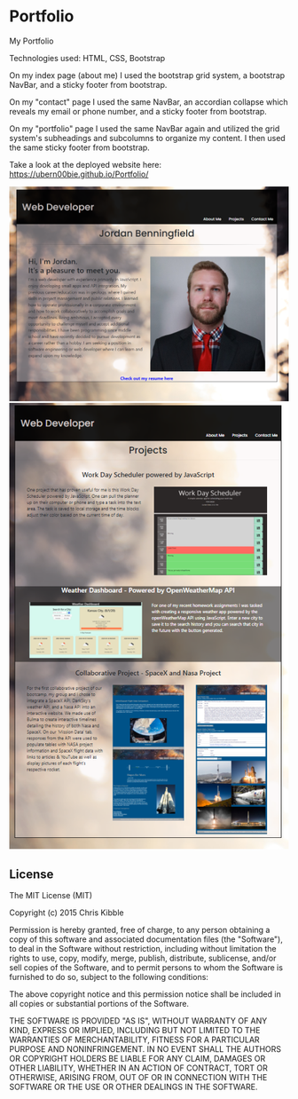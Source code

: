 # Portfolio
My Portfolio

Technologies used: HTML, CSS, Bootstrap


On my index page (about me) I used the bootstrap grid system, a bootstrap NavBar, and a sticky footer from bootstrap. 

On my "contact" page I used the same NavBar, an accordian collapse which reveals my email or phone number, and a sticky footer from bootstrap.

On my "portfolio" page I used the same NavBar again and utilized the grid system's subheadings and subcolumns to organize my content. I then used the same sticky footer from bootstrap. 


Take a look at the deployed website here: https://ubern00bie.github.io/Portfolio/

![Portfolio Demo](./images/Portfolio1.PNG)
![Portfolio Demo](./images/Portfolio2.PNG)

## License
 
The MIT License (MIT)

Copyright (c) 2015 Chris Kibble

Permission is hereby granted, free of charge, to any person obtaining a copy of this software and associated documentation files (the "Software"), to deal in the Software without restriction, including without limitation the rights to use, copy, modify, merge, publish, distribute, sublicense, and/or sell copies of the Software, and to permit persons to whom the Software is furnished to do so, subject to the following conditions:

The above copyright notice and this permission notice shall be included in all copies or substantial portions of the Software.

THE SOFTWARE IS PROVIDED "AS IS", WITHOUT WARRANTY OF ANY KIND, EXPRESS OR IMPLIED, INCLUDING BUT NOT LIMITED TO THE WARRANTIES OF MERCHANTABILITY, FITNESS FOR A PARTICULAR PURPOSE AND NONINFRINGEMENT. IN NO EVENT SHALL THE AUTHORS OR COPYRIGHT HOLDERS BE LIABLE FOR ANY CLAIM, DAMAGES OR OTHER LIABILITY, WHETHER IN AN ACTION OF CONTRACT, TORT OR OTHERWISE, ARISING FROM, OUT OF OR IN CONNECTION WITH THE SOFTWARE OR THE USE OR OTHER DEALINGS IN THE SOFTWARE.